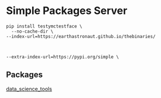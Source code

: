 # Simple Packages Server

```
pip install testymctestface \
  --no-cache-dir \
--index-url=https://earthastronaut.github.io/thebinaries/



--extra-index-url=https://pypi.org/simple \
```

## Packages

<a href="/data_science_tools/">data_science_tools</a>
